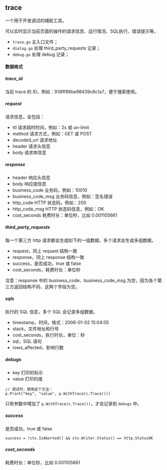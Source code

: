 ## trace

一个用于开发调试的辅助工具。

可以实时显示当前页面的操作的请求信息、运行情况、SQL执行、错误提示等。

- `trace.go` 主入口文件；
- `dialog.go` 处理 third_party_requests 记录；
- `debug.go` 处理 debug 记录；

#### 数据格式

##### trace_id

当前 trace 的 ID，例如：938ff86be98439c6c1a7，便于搜索使用。

##### request

请求信息，会包括：

- ttl 请求超时时间，例如：2s 或 un-limit
- method 请求方式，例如：GET 或 POST
- decoded_url 请求地址
- header 请求头信息
- body 请求体信息

##### response

- header 响应头信息
- body 响应提信息
- business_code 业务码，例如：10010
- business_code_msg 业务码信息，例如：签名错误 
- http_code HTTP 状态码，例如：200 
- http_code_msg HTTP 状态码信息，例如：OK
- cost_seconds 耗费时长：单位秒，比如 0.001105661

##### third_party_requests

每一个第三方 http 请求都会生成如下的一组数据，多个请求会生成多组数据。

- request，同上 request 结构一致
- response，同上 response 结构一致
- success，是否成功，true 或 false
- cost_seconds，耗费时长：单位秒

注意：response 中的 business_code、business_code_msg 为空，因为各个第三方返回结构不同，这两个字段为空。

##### sqls

执行的 SQL 信息，多个 SQL 会记录多组数据。

- timestamp，时间，格式：2006-01-02 15:04:05
- stack，文件地址和行号
- cost_seconds，执行时长，单位：秒
- sql，SQL 语句
- rows_affected，影响行数

##### debugs

- key 打印的标示
- value 打印的值

```cassandraql
// 调试时，使用这个方法：
p.Print("key", "value", p.WithTrace(c.Trace()))
```

只有参数中增加了 `p.WithTrace(c.Trace())`，才会记录到 `debugs` 中。

##### success

是否成功，true 或 false

```cassandraql
success = !ctx.IsAborted() && ctx.Writer.Status() == http.StatusOK
```

##### cost_seconds

耗费时长：单位秒，比如 0.001105661


